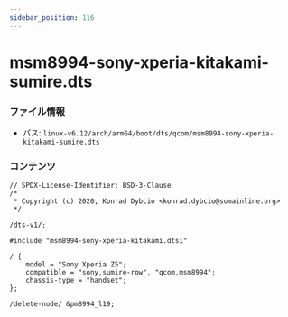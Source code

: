 ```yaml
---
sidebar_position: 116
---
```

# msm8994-sony-xperia-kitakami-sumire.dts

### ファイル情報

- パス: `linux-v6.12/arch/arm64/boot/dts/qcom/msm8994-sony-xperia-kitakami-sumire.dts`

### コンテンツ

```dts
// SPDX-License-Identifier: BSD-3-Clause
/*
 * Copyright (c) 2020, Konrad Dybcio <konrad.dybcio@somainline.org>
 */

/dts-v1/;

#include "msm8994-sony-xperia-kitakami.dtsi"

/ {
	model = "Sony Xperia Z5";
	compatible = "sony,sumire-row", "qcom,msm8994";
	chassis-type = "handset";
};

/delete-node/ &pm8994_l19;

```
